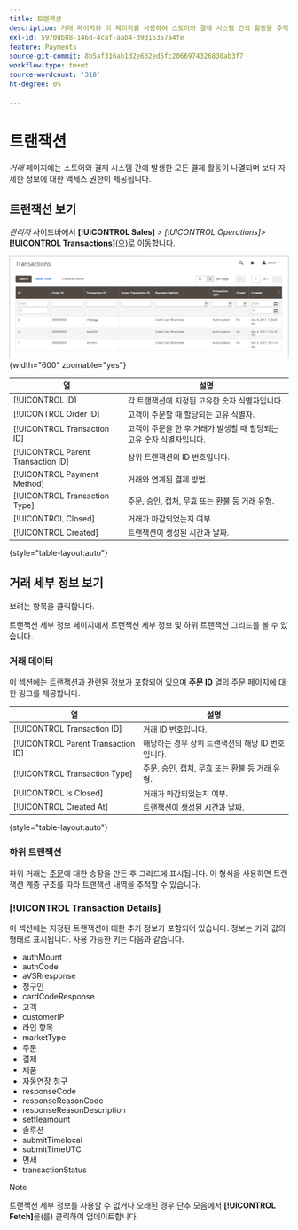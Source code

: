 ```yaml
---
title: 트랜잭션
description: 거래 페이지와 이 페이지를 사용하여 스토어와 결제 시스템 간의 활동을 추적하는 방법에 대해 알아봅니다.
exl-id: 5970db88-146d-4caf-aab4-d9315357a4fe
feature: Payments
source-git-commit: 8b5af316ab1d2e632ed5fc2066974326830ab3f7
workflow-type: tm+mt
source-wordcount: '318'
ht-degree: 0%

---
```


# 트랜잭션

_거래_ 페이지에는 스토어와 결제 시스템 간에 발생한 모든 결제 활동이 나열되며 보다 자세한 정보에 대한 액세스 권한이 제공됩니다.

## 트랜잭션 보기

_관리자_ 사이드바에서 **[!UICONTROL Sales]** > _[!UICONTROL Operations]_>**[!UICONTROL Transactions]**(으)로 이동합니다.

![트랜잭션 표](./assets/transactions.png){width="600" zoomable="yes"}

| 열 | 설명 |
|--- |--- |
| [!UICONTROL ID] | 각 트랜잭션에 지정된 고유한 숫자 식별자입니다. |
| [!UICONTROL Order ID] | 고객이 주문할 때 할당되는 고유 식별자. |
| [!UICONTROL Transaction ID] | 고객이 주문을 한 후 거래가 발생할 때 할당되는 고유 숫자 식별자입니다. |
| [!UICONTROL Parent Transaction ID] | 상위 트랜잭션의 ID 번호입니다. |
| [!UICONTROL Payment Method] | 거래와 연계된 결제 방법. |
| [!UICONTROL Transaction Type] | 주문, 승인, 캡처, 무효 또는 환불 등 거래 유형. |
| [!UICONTROL Closed] | 거래가 마감되었는지 여부. |
| [!UICONTROL Created] | 트랜잭션이 생성된 시간과 날짜. |

{style="table-layout:auto"}

## 거래 세부 정보 보기

보려는 항목을 클릭합니다.

트랜잭션 세부 정보 페이지에서 트랜잭션 세부 정보 및 하위 트랜잭션 그리드를 볼 수 있습니다.

### 거래 데이터

이 섹션에는 트랜잭션과 관련된 정보가 포함되어 있으며 **주문 ID** 열의 주문 페이지에 대한 링크를 제공합니다.

| 열 | 설명 |
|--- |--- |
| [!UICONTROL Transaction ID] | 거래 ID 번호입니다. |
| [!UICONTROL Parent Transaction ID] | 해당하는 경우 상위 트랜잭션의 해당 ID 번호입니다. |
| [!UICONTROL Transaction Type] | 주문, 승인, 캡처, 무효 또는 환불 등 거래 유형. |
| [!UICONTROL Is Closed] | 거래가 마감되었는지 여부. |
| [!UICONTROL Created At] | 트랜잭션이 생성된 시간과 날짜. |

{style="table-layout:auto"}

### 하위 트랜잭션

하위 거래는 [주문](orders.md)에 대한 송장을 만든 후 그리드에 표시됩니다. 이 형식을 사용하면 트랜잭션 계층 구조를 따라 트랜잭션 내역을 추적할 수 있습니다.

### [!UICONTROL Transaction Details]

이 섹션에는 지정된 트랜잭션에 대한 추가 정보가 포함되어 있습니다. 정보는 키와 값의 형태로 표시됩니다. 사용 가능한 키는 다음과 같습니다.

- authMount
- authCode
- aVSRresponse
- 청구인
- cardCodeResponse
- 고객
- customerIP
- 라인 항목
- marketType
- 주문
- 결제
- 제품
- 자동연장 청구
- responseCode
- responseReasonCode
- responseReasonDescription
- settleamount
- 솔루션
- submitTimelocal
- submitTimeUTC
- 면세
- transactionStatus

>[!NOTE]
>
>트랜잭션 세부 정보를 사용할 수 없거나 오래된 경우 단추 모음에서 **[!UICONTROL Fetch]**&#x200B;을(를) 클릭하여 업데이트합니다.
